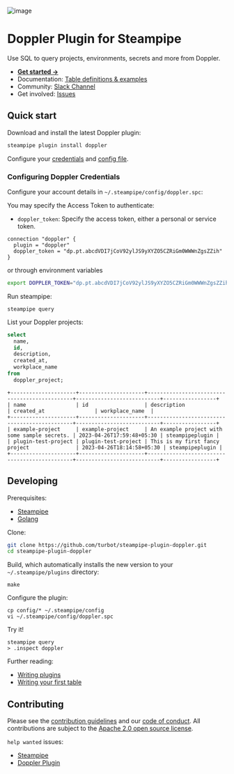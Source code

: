 ![image](https://hub.steampipe.io/images/plugins/turbot/doppler-social-graphic.png)

# Doppler Plugin for Steampipe

Use SQL to query projects, environments, secrets and more from Doppler.

- **[Get started →](https://hub.steampipe.io/plugins/turbot/doppler)**
- Documentation: [Table definitions & examples](https://hub.steampipe.io/plugins/turbot/doppler/tables)
- Community: [Slack Channel](https://steampipe.io/community/join)
- Get involved: [Issues](https://github.com/turbot/steampipe-plugin-doppler/issues)

## Quick start

Download and install the latest Doppler plugin:

```bash
steampipe plugin install doppler
```

Configure your [credentials](https://hub.steampipe.io/plugins/turbot/doppler#credentials) and [config file](https://hub.steampipe.io/plugins/turbot/doppler#configuration).

### Configuring Doppler Credentials

Configure your account details in `~/.steampipe/config/doppler.spc`:

You may specify the Access Token to authenticate:

- `doppler_token`: Specify the access token, either a personal or service token.

```hcl
connection "doppler" {
  plugin = "doppler"
  doppler_token = "dp.pt.abcdVDI7jCoV92ylJS9yXYZO5CZRiGm0WWWnZgsZZih"
}
```

or through environment variables

```sh
export DOPPLER_TOKEN="dp.pt.abcdVDI7jCoV92ylJS9yXYZO5CZRiGm0WWWnZgsZZih"
```

Run steampipe:

```shell
steampipe query
```

List your Doppler projects:

```sql
select
  name,
  id,
  description,
  created_at,
  workplace_name
from
  doppler_project;
```

```
+---------------------+---------------------+----------------------------------------------+---------------------------+-----------------+
| name                | id                  | description                                  | created_at                | workplace_name  |
+---------------------+---------------------+----------------------------------------------+---------------------------+-----------------+
| example-project     | example-project     | An example project with some sample secrets. | 2023-04-26T17:59:48+05:30 | steampipeplugin |
| plugin-test-project | plugin-test-project | This is my first fancy project               | 2023-04-26T18:14:58+05:30 | steampipeplugin |
+---------------------+---------------------+----------------------------------------------+---------------------------+-----------------+
```

## Developing

Prerequisites:

- [Steampipe](https://steampipe.io/downloads)
- [Golang](https://golang.org/doc/install)

Clone:

```sh
git clone https://github.com/turbot/steampipe-plugin-doppler.git
cd steampipe-plugin-doppler
```

Build, which automatically installs the new version to your `~/.steampipe/plugins` directory:

```
make
```

Configure the plugin:

```
cp config/* ~/.steampipe/config
vi ~/.steampipe/config/doppler.spc
```

Try it!

```
steampipe query
> .inspect doppler
```

Further reading:

- [Writing plugins](https://steampipe.io/docs/develop/writing-plugins)
- [Writing your first table](https://steampipe.io/docs/develop/writing-your-first-table)

## Contributing

Please see the [contribution guidelines](https://github.com/turbot/steampipe/blob/main/CONTRIBUTING.md) and our [code of conduct](https://github.com/turbot/steampipe/blob/main/CODE_OF_CONDUCT.md). All contributions are subject to the [Apache 2.0 open source license](https://github.com/turbot/steampipe-plugin-doppler/blob/main/LICENSE).

`help wanted` issues:

- [Steampipe](https://github.com/turbot/steampipe/labels/help%20wanted)
- [Doppler Plugin](https://github.com/turbot/steampipe-plugin-doppler/labels/help%20wanted)
